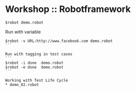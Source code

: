 # Workshop :: Robotframework
```
$robot demo.robot
```

Run with variable
````
$robot -v URL:http://www.facebook.com demo.robot
```

Run with tagging in test cases
```
$robot -i done  demo.robot
$robot -e done  demo.robot
```

Working with Test Life Cycle
* demo_02.robot

